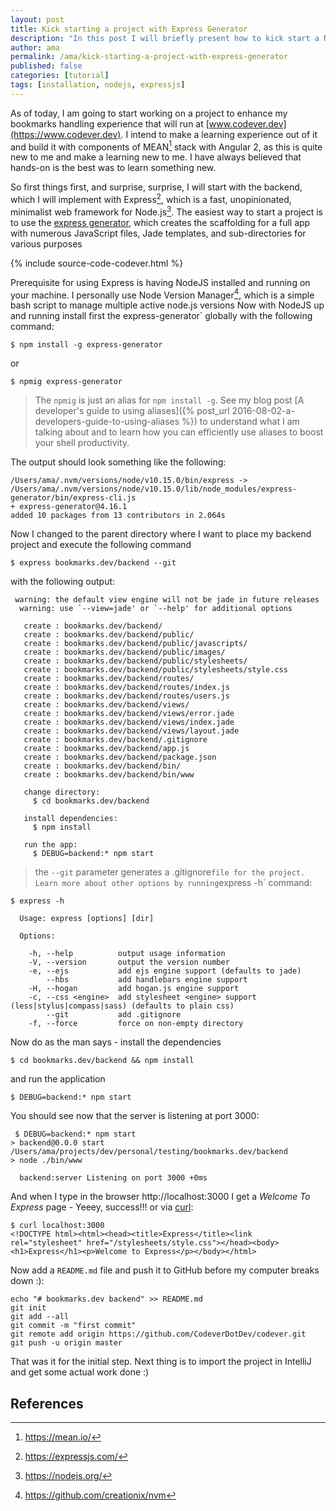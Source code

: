 ```yaml
---
layout: post
title: Kick starting a project with Express Generator
description: "In this post I will briefly present how to kick start a NodeJS backend REST API with the Express Generator"
author: ama
permalink: /ama/kick-starting-a-project-with-express-generator
published: false
categories: [tutorial]
tags: [installation, nodejs, expressjs]
---
```


As of today, I am going to start working on a project to enhance my bookmarks handling experience that will run at
[www.codever.dev](https://www.codever.dev). I intend to make a learning experience out of it and build it
 with components of MEAN[^1] stack with Angular 2, as this is quite new to me and make a learning new to me. I have always believed that hands-on is the best was to learn something new.

[^1]: <https://mean.io/>

So first things first, and surprise, surprise, I will start with the backend, which I will implement with Express[^2], which is a
fast, unopinionated, minimalist web framework for Node.js[^3]. The easiest way to start a project is to use the [express generator](https://expressjs.com/en/starter/generator.html),
which creates the scaffolding for a full app with numerous JavaScript files, Jade templates, and sub-directories for various purposes
[^2]: <https://expressjs.com/>
[^3]: <https://nodejs.org/>

{% include source-code-codever.html %}

<!--more-->

Prerequisite for using Express is having NodeJS installed and running on your machine. I personally use Node Version Manager[^4], which is a simple bash script to manage multiple active node.js versions
Now with NodeJS up and running install first the express-generator` globally with the following command:

[^4]: <https://github.com/creationix/nvm>

```shell
$ npm install -g express-generator
```

or

```shell
$ npmig express-generator
```

> The `npmig` is just an alias for `npm install -g`. See my blog post [A developer's guide to using aliases]({% post_url 2016-08-02-a-developers-guide-to-using-aliases %}) to understand what I am talking about and to learn
how you can efficiently use aliases to boost your shell productivity.

The output should look something like the following:

```shell
/Users/ama/.nvm/versions/node/v10.15.0/bin/express -> /Users/ama/.nvm/versions/node/v10.15.0/lib/node_modules/express-generator/bin/express-cli.js
+ express-generator@4.16.1
added 10 packages from 13 contributors in 2.064s
```

Now I changed to the parent directory where I want to place my backend project and execute the following command

```shell
$ express bookmarks.dev/backend --git
```

with the following output:

```shell
 warning: the default view engine will not be jade in future releases
  warning: use `--view=jade' or `--help' for additional options

   create : bookmarks.dev/backend/
   create : bookmarks.dev/backend/public/
   create : bookmarks.dev/backend/public/javascripts/
   create : bookmarks.dev/backend/public/images/
   create : bookmarks.dev/backend/public/stylesheets/
   create : bookmarks.dev/backend/public/stylesheets/style.css
   create : bookmarks.dev/backend/routes/
   create : bookmarks.dev/backend/routes/index.js
   create : bookmarks.dev/backend/routes/users.js
   create : bookmarks.dev/backend/views/
   create : bookmarks.dev/backend/views/error.jade
   create : bookmarks.dev/backend/views/index.jade
   create : bookmarks.dev/backend/views/layout.jade
   create : bookmarks.dev/backend/.gitignore
   create : bookmarks.dev/backend/app.js
   create : bookmarks.dev/backend/package.json
   create : bookmarks.dev/backend/bin/
   create : bookmarks.dev/backend/bin/www

   change directory:
     $ cd bookmarks.dev/backend

   install dependencies:
     $ npm install

   run the app:
     $ DEBUG=backend:* npm start

```

> the `--git` parameter generates a .gitignore` file for the project. Learn more about other options by running `express -h` command:


```shell
$ express -h

  Usage: express [options] [dir]

  Options:

    -h, --help          output usage information
    -V, --version       output the version number
    -e, --ejs           add ejs engine support (defaults to jade)
        --hbs           add handlebars engine support
    -H, --hogan         add hogan.js engine support
    -c, --css <engine>  add stylesheet <engine> support (less|stylus|compass|sass) (defaults to plain css)
        --git           add .gitignore
    -f, --force         force on non-empty directory
```

Now do as the man says - install the dependencies

```shell
$ cd bookmarks.dev/backend && npm install
```

and run the application

```shell
$ DEBUG=backend:* npm start
```

You should see now that the server is listening at port 3000:

```shell
 $ DEBUG=backend:* npm start
> backend@0.0.0 start /Users/ama/projects/dev/personal/testing/bookmarks.dev/backend
> node ./bin/www

  backend:server Listening on port 3000 +0ms
```

And when I type in the browser http://localhost:3000 I get a _Welcome To Express_ page - Yeeey, success!!!
or via [curl](https://www.codepedia.org/ama/how-to-test-a-rest-api-from-command-line-with-curl/):
```shell
$ curl localhost:3000
<!DOCTYPE html><html><head><title>Express</title><link rel="stylesheet" href="/stylesheets/style.css"></head><body><h1>Express</h1><p>Welcome to Express</p></body></html>
```

Now add a `README.md` file and push it to GitHub before my computer breaks down :):

```shell
echo "# bookmarks.dev backend" >> README.md
git init
git add --all
git commit -m "first commit"
git remote add origin https://github.com/CodeverDotDev/codever.git
git push -u origin master
```

That was it for the initial step. Next thing is to import the project in IntelliJ and get some actual work done :)

## References
